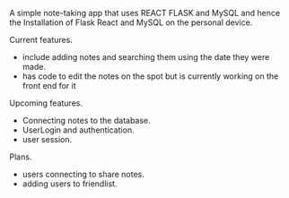 A simple note-taking app that uses REACT FLASK and MySQL and hence the Installation of Flask React and MySQL on the personal device.

Current features. 
- include adding notes and searching them using the date they were made.
- has code to edit the notes on the spot but is currently working on the front end for it

Upcoming features. 
- Connecting notes to the database.
- UserLogin and authentication.
- user session.

Plans.
- users connecting to share notes.
- adding users to friendlist.

  



